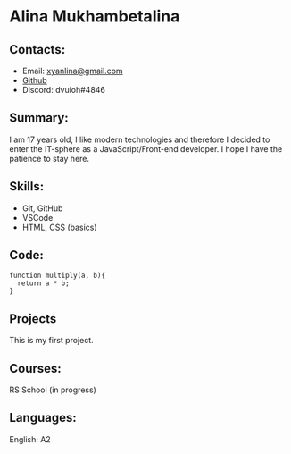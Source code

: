 # Alina Mukhambetalina

## Contacts:

- Email: xyanlina@gmail.com
- [Github](https://github.com/yanlella)
- Discord: dvuioh#4846

## Summary:

I am 17 years old, I like modern technologies and therefore I decided to enter the IT-sphere as a JavaScript/Front-end developer. I hope I have the patience to stay here.

## Skills:

- Git, GitHub
- VSCode
- HTML, CSS (basics)
 
## Code:

```
function multiply(a, b){
  return a * b;
}
```
## Projects
This is my first project.

## Courses:
RS School (in progress)

## Languages:
English: A2